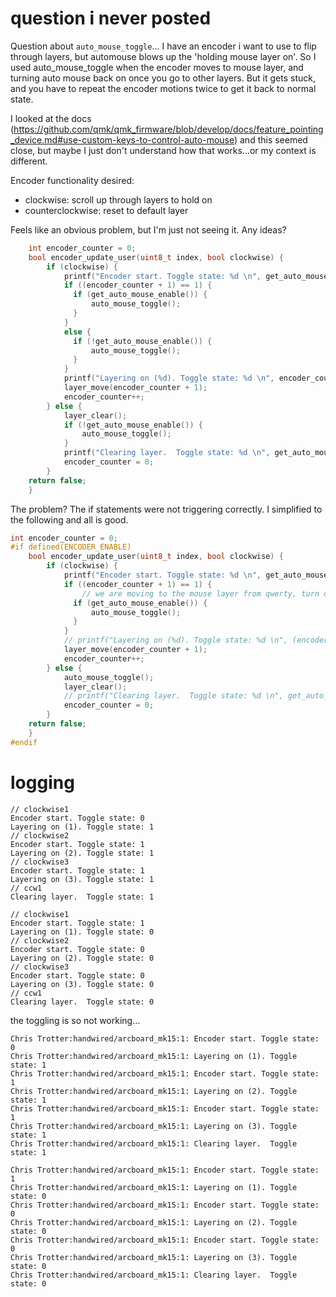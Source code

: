 # question i never posted
Question about `auto_mouse_toggle`...
I have an encoder i want to use to flip through layers, but automouse blows up the 'holding mouse layer on'.  So I used auto_mouse_toggle when the encoder moves to mouse layer, and turning auto mouse back on once you go to other layers.  But it gets stuck, and you have to repeat the encoder motions twice to get it back to normal state.

I looked at the docs (https://github.com/qmk/qmk_firmware/blob/develop/docs/feature_pointing_device.md#use-custom-keys-to-control-auto-mouse) and this seemed close, but maybe I just don't understand how that works...or my context is different.

Encoder functionality desired:
- clockwise: scroll up through layers to hold on
- counterclockwise: reset to default layer

Feels like an obvious problem, but I'm just not seeing it.  Any ideas?

```c
    int encoder_counter = 0;    
    bool encoder_update_user(uint8_t index, bool clockwise) {
        if (clockwise) {
            printf("Encoder start. Toggle state: %d \n", get_auto_mouse_toggle());
            if ((encoder_counter + 1) == 1) {
              if (get_auto_mouse_enable()) {
                  auto_mouse_toggle();
              }
            }
            else {
              if (!get_auto_mouse_enable()) {
                  auto_mouse_toggle();
              }
            }
            printf("Layering on (%d). Toggle state: %d \n", encoder_counter, get_auto_mouse_toggle());
            layer_move(encoder_counter + 1);
            encoder_counter++;
        } else {
            layer_clear();
            if (!get_auto_mouse_enable()) {
                auto_mouse_toggle();
            }
            printf("Clearing layer.  Toggle state: %d \n", get_auto_mouse_toggle());
            encoder_counter = 0;
        }
    return false;
    }
```

The problem?  The if statements were not triggering correctly.  I simplified to the following and all is good.

```c
int encoder_counter = 0;
#if defined(ENCODER_ENABLE)
    bool encoder_update_user(uint8_t index, bool clockwise) {
        if (clockwise) {
            printf("Encoder start. Toggle state: %d \n", get_auto_mouse_toggle());
            if ((encoder_counter + 1) == 1) {
                // we are moving to the mouse layer from qwerty, turn off automouse
              if (get_auto_mouse_enable()) {
                  auto_mouse_toggle();
              }
            }
            // printf("Layering on (%d). Toggle state: %d \n", (encoder_counter + 1), get_auto_mouse_toggle());
            layer_move(encoder_counter + 1);
            encoder_counter++;
        } else {
            auto_mouse_toggle();
            layer_clear();
            // printf("Clearing layer.  Toggle state: %d \n", get_auto_mouse_toggle());
            encoder_counter = 0;
        }
    return false;
    }
#endif
```


# logging
```
// clockwise1
Encoder start. Toggle state: 0
Layering on (1). Toggle state: 1
// clockwise2
Encoder start. Toggle state: 1
Layering on (2). Toggle state: 1
// clockwise3
Encoder start. Toggle state: 1
Layering on (3). Toggle state: 1
// ccw1
Clearing layer.  Toggle state: 1

// clockwise1
Encoder start. Toggle state: 1
Layering on (1). Toggle state: 0
// clockwise2
Encoder start. Toggle state: 0
Layering on (2). Toggle state: 0
// clockwise3
Encoder start. Toggle state: 0
Layering on (3). Toggle state: 0
// ccw1
Clearing layer.  Toggle state: 0
```

the toggling is so not working...
```
Chris Trotter:handwired/arcboard_mk15:1: Encoder start. Toggle state: 0
Chris Trotter:handwired/arcboard_mk15:1: Layering on (1). Toggle state: 1
Chris Trotter:handwired/arcboard_mk15:1: Encoder start. Toggle state: 1
Chris Trotter:handwired/arcboard_mk15:1: Layering on (2). Toggle state: 1
Chris Trotter:handwired/arcboard_mk15:1: Encoder start. Toggle state: 1
Chris Trotter:handwired/arcboard_mk15:1: Layering on (3). Toggle state: 1
Chris Trotter:handwired/arcboard_mk15:1: Clearing layer.  Toggle state: 1

Chris Trotter:handwired/arcboard_mk15:1: Encoder start. Toggle state: 1
Chris Trotter:handwired/arcboard_mk15:1: Layering on (1). Toggle state: 0
Chris Trotter:handwired/arcboard_mk15:1: Encoder start. Toggle state: 0
Chris Trotter:handwired/arcboard_mk15:1: Layering on (2). Toggle state: 0
Chris Trotter:handwired/arcboard_mk15:1: Encoder start. Toggle state: 0
Chris Trotter:handwired/arcboard_mk15:1: Layering on (3). Toggle state: 0
Chris Trotter:handwired/arcboard_mk15:1: Clearing layer.  Toggle state: 0
```
